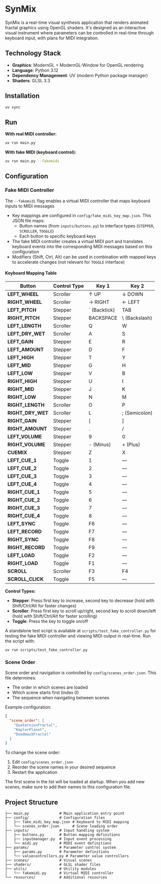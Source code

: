 # SynMix

SynMix is a real-time visual synthesis application that renders animated fractal graphics using OpenGL shaders. It's designed as an interactive visual instrument where parameters can be controlled in real-time through keyboard input, with plans for MIDI integration.

## Technology Stack
- **Graphics**: ModernGL + ModernGL-Window for OpenGL rendering
- **Language**: Python 3.12
- **Dependency Management**: UV (modern Python package manager)
- **Shaders**: GLSL 3.3

## Installation

```bash
uv sync
```

## Run

**With real MIDI controller:**
```bash
uv run main.py
```

**With fake MIDI (keyboard control):**
```bash
uv run main.py --fakemidi
```


## Configuration

### Fake MIDI Controller

The `--fakemidi` flag enables a virtual MIDI controller that maps keyboard inputs to MIDI messages

- Key mappings are configured in `config/fake_midi_key_map.json`. This JSON file maps:
  - Button names (from `inputs/buttons.py`) to interface types (`STEPPER`, `SCROLLER`, `TOGGLE`)
  - Each button to specific keyboard keys
- The fake MIDI controller creates a virtual MIDI port and translates keyboard events into the corresponding MIDI messages based on this configuration
- Modifiers (Shift, Ctrl, Alt) can be used in combination with mapped keys to accelerate changes (not relevant for `TOGGLE` interface)

#### Keyboard Mapping Table

| Button | Control Type | Key 1 | Key 2 |
|--------|-------------|-------|-------|
| **LEFT_WHEEL** | Scroller | ↑ UP | ↓ DOWN |
| **RIGHT_WHEEL** | Scroller | → RIGHT | ← LEFT |
| **LEFT_PITCH** | Stepper | \` (Backtick) | TAB |
| **RIGHT_PITCH** | Stepper | BACKSPACE | \ (Backslash) |
| **LEFT_LENGTH** | Scroller | Q | W |
| **LEFT_DRY_WET** | Scroller | A | S |
| **LEFT_GAIN** | Stepper | E | R |
| **LEFT_AMOUNT** | Stepper | D | F |
| **LEFT_HIGH** | Stepper | T | Y |
| **LEFT_MID** | Stepper | G | H |
| **LEFT_LOW** | Stepper | V | B |
| **RIGHT_HIGH** | Stepper | U | I |
| **RIGHT_MID** | Stepper | J | K |
| **RIGHT_LOW** | Stepper | N | M |
| **RIGHT_LENGTH** | Scroller | O | P |
| **RIGHT_DRY_WET** | Scroller | L | ; (Semicolon) |
| **RIGHT_GAIN** | Stepper | [ | ] |
| **RIGHT_AMOUNT** | Stepper | . | / |
| **LEFT_VOLUME** | Stepper | 9 | 0 |
| **RIGHT_VOLUME** | Stepper | - (Minus) | + (Plus) |
| **CUEMIX** | Stepper | Z | X |
| **LEFT_CUE_1** | Toggle | 1 | — |
| **LEFT_CUE_2** | Toggle | 2 | — |
| **LEFT_CUE_3** | Toggle | 3 | — |
| **LEFT_CUE_4** | Toggle | 4 | — |
| **RIGHT_CUE_1** | Toggle | 5 | — |
| **RIGHT_CUE_2** | Toggle | 6 | — |
| **RIGHT_CUE_3** | Toggle | 7 | — |
| **RIGHT_CUE_4** | Toggle | 8 | — |
| **LEFT_SYNC** | Toggle | F6 | — |
| **LEFT_RECORD** | Toggle | F7 | — |
| **RIGHT_SYNC** | Toggle | F8 | — |
| **RIGHT_RECORD** | Toggle | F9 | — |
| **LEFT_LOAD** | Toggle | F2 | — |
| **RIGHT_LOAD** | Toggle | F1 | — |
| **SCROLL** | Scroller | F3 | F4 |
| **SCROLL_CLICK** | Toggle | F5 | — |

**Control Types:**
- **Stepper**: Press first key to increase, second key to decrease (hold with Shift/Ctrl/Alt for faster changes)
- **Scroller**: Press first key to scroll up/right, second key to scroll down/left (hold with Shift/Ctrl/Alt for faster scrolling)
- **Toggle**: Press the key to toggle on/off

A standalone test script is available at `scripts/test_fake_controller.py` for testing the fake MIDI controller and viewing MIDI output in real-time.
Run the script with:
```
uv run scripts/test_fake_controller.py
```

### Scene Order

Scene order and navigation is controlled by `config/scenes_order.json`. This file determines:
- The order in which scenes are loaded
- Which scene starts first (index 0)
- The sequence when navigating between scenes

Example configuration:
```json
{
  "scene_order": [
    "QuaternionFractal",
    "KeplerPlanet",
    "Deadmau5Fractal"
  ]
}
```

To change the scene order:
1. Edit `config/scenes_order.json`
2. Reorder the scene names in your desired sequence
3. Restart the application

The first scene in the list will be loaded at startup. When you add new scenes, make sure to add their names to this configuration file.

## Project Structure

```
├── main.py              # Main application entry point
├── config/              # Configuration files
│   ├── fake_midi_key_map.json # Keyboard to MIDI mapping
│   └── scenes_order.json      # Scene loading order
├── inputs/              # Input handling system
│   ├── buttons.py       # Button mapping definitions
│   ├── inputmanager.py  # Input event processing
│   └── midi.py          # MIDI event definitions
├── params/              # Parameter control system
│   ├── params.py        # Parameter definitions
│   └── valuecontrollers.py # Parameter value controllers
├── scenes/              # Visual scenes
├── shaders/             # GLSL shader files
├── utils/               # Utility modules
│   └── fakemidi.py      # Virtual MIDI controller
└── resources/           # Additional resources
```

```
